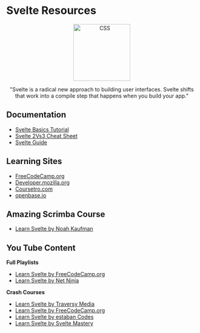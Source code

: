 # Svelte Resources

<div align="center">
		<img width="150" src="https://upload.wikimedia.org/wikipedia/commons/thumb/1/1b/Svelte_Logo.svg/199px-Svelte_Logo.svg.png" alt="CSS">
	</div>
<div align="center">

"Svelte is a radical new approach to building user interfaces. Svelte shifts that work into a compile step that happens when you build your app."
</div>

## Documentation
- [Svelte Basics Tutorial](https://svelte.dev/tutorial/basics)
- [Svelte 2Vs3 Cheat Sheet](https://rajasegar.github.io/svelte2vs3/)
- [Svelte Guide](https://svelte.dev/docs)

## Learning Sites
- [FreeCodeCamp.org](https://www.freecodecamp.org/news/svelte-video-tutorial/)
- [Developer.mozilla.org](https://developer.mozilla.org/en-US/docs/Learn/Tools_and_testing/Client-side_JavaScript_frameworks/Svelte_getting_started)
- [Coursetro.com](https://coursetro.com/posts/code/176/Learn-Svelte-3.0---Svelte-Tutorial-for-Beginners)
- [openbase.io](https://openbase.io/js/svelte/tutorials)

## Amazing Scrimba Course
- [Learn Svelte by Noah Kaufman](https://scrimba.com/learn/learnsvelte)

## You Tube Content

**Full Playlists**
- [Learn Svelte by FreeCodeCamp.org](https://youtu.be/ujbE0mzX-CU)
- [Learn Svelte by Net Ninja](https://www.youtube.com/playlist?list=PL4cUxeGkcC9hlbrVO_2QFVqVPhlZmz7tO)

**Crash Courses**
- [Learn Svelte by Traversy Media](https://youtu.be/uK2RnIzrQ0M)
- [Learn Svelte by FreeCodeCamp.org](https://youtu.be/vhGiGqZ78Rs)
- [Learn Svelte by estaban Codes](https://youtu.be/X6J41F2DadQ)
- [Learn Svelte by Svelte Mastery](https://youtu.be/Tbq9SuxokOU)

